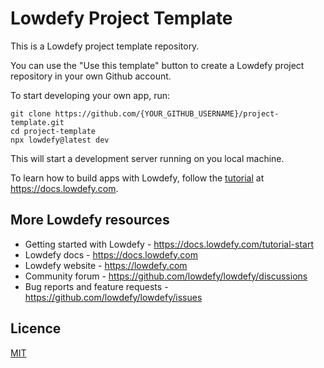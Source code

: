 # Lowdefy Project Template

This is a Lowdefy project template repository.

You can use the "Use this template" button to create a Lowdefy project repository in your own Github account.

To start developing your own app, run:
```
git clone https://github.com/{YOUR_GITHUB_USERNAME}/project-template.git
cd project-template
npx lowdefy@latest dev
```

This will start a development server running on you local machine.

To learn how to build apps with Lowdefy, follow the [tutorial](https://docs.lowdefy.com/tutorial-start) at https://docs.lowdefy.com.

## More Lowdefy resources

- Getting started with Lowdefy - https://docs.lowdefy.com/tutorial-start
- Lowdefy docs - https://docs.lowdefy.com
- Lowdefy website - https://lowdefy.com
- Community forum - https://github.com/lowdefy/lowdefy/discussions
- Bug reports and feature requests - https://github.com/lowdefy/lowdefy/issues

## Licence

[MIT](https://github.com/lowdefy/project-template/blob/main/LICENSE)